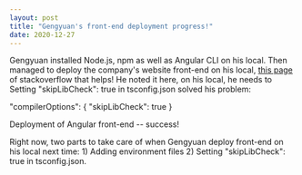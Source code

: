 ```yaml
---
layout: post
title: "Gengyuan's front-end deployment progress!"
date: 2020-12-27
---
```


Gengyuan installed Node.js, npm as well as Angular CLI on his local. Then managed to deploy the company's website front-end on his local, [this page](https://stackoverflow.com/questions/60092642/ts1086-an-accessor-cannot-be-declared-in-ambient-context) of stackoverflow that helps! He noted it here, on his local, he needs to Setting "skipLibCheck": true in tsconfig.json solved his problem:

"compilerOptions": {
    "skipLibCheck": true
}

Deployment of Angular front-end -- success!

Right now, two parts to take care of when Gengyuan deploy front-end on his local next time: 1) Adding environment files 2) Setting "skipLibCheck": true in tsconfig.json.